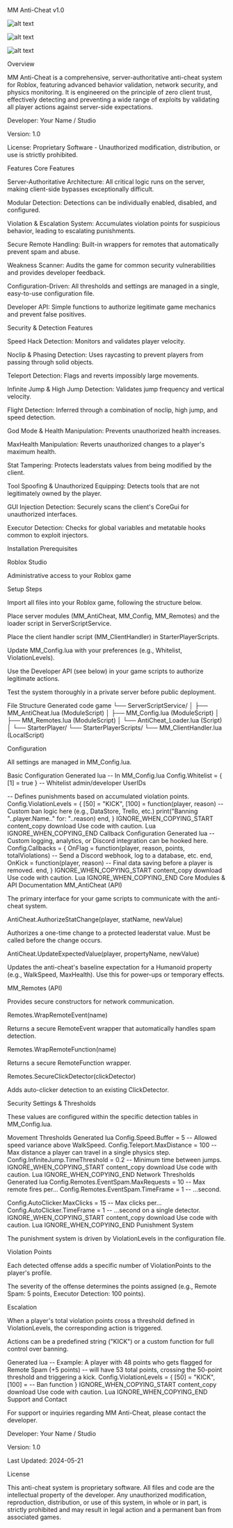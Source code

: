 

MM Anti-Cheat v1.0

![alt text](https://img.shields.io/github/v/tag/author/repo?label=version&color=blue)


![alt text](https://img.shields.io/badge/License-Proprietary-red)


![alt text](https://img.shields.io/badge/Status-Active-brightgreen)

Overview

MM Anti-Cheat is a comprehensive, server-authoritative anti-cheat system for Roblox, featuring advanced behavior validation, network security, and physics monitoring. It is engineered on the principle of zero client trust, effectively detecting and preventing a wide range of exploits by validating all player actions against server-side expectations.

Developer: Your Name / Studio

Version: 1.0

License: Proprietary Software - Unauthorized modification, distribution, or use is strictly prohibited.

Features
Core Features

Server-Authoritative Architecture: All critical logic runs on the server, making client-side bypasses exceptionally difficult.

Modular Detection: Detections can be individually enabled, disabled, and configured.

Violation & Escalation System: Accumulates violation points for suspicious behavior, leading to escalating punishments.

Secure Remote Handling: Built-in wrappers for remotes that automatically prevent spam and abuse.

Weakness Scanner: Audits the game for common security vulnerabilities and provides developer feedback.

Configuration-Driven: All thresholds and settings are managed in a single, easy-to-use configuration file.

Developer API: Simple functions to authorize legitimate game mechanics and prevent false positives.

Security & Detection Features

Speed Hack Detection: Monitors and validates player velocity.

Noclip & Phasing Detection: Uses raycasting to prevent players from passing through solid objects.

Teleport Detection: Flags and reverts impossibly large movements.

Infinite Jump & High Jump Detection: Validates jump frequency and vertical velocity.

Flight Detection: Inferred through a combination of noclip, high jump, and speed detection.

God Mode & Health Manipulation: Prevents unauthorized health increases.

MaxHealth Manipulation: Reverts unauthorized changes to a player's maximum health.

Stat Tampering: Protects leaderstats values from being modified by the client.

Tool Spoofing & Unauthorized Equipping: Detects tools that are not legitimately owned by the player.

GUI Injection Detection: Securely scans the client's CoreGui for unauthorized interfaces.

Executor Detection: Checks for global variables and metatable hooks common to exploit injectors.

Installation
Prerequisites

Roblox Studio

Administrative access to your Roblox game

Setup Steps

Import all files into your Roblox game, following the structure below.

Place server modules (MM_AntiCheat, MM_Config, MM_Remotes) and the loader script in ServerScriptService.

Place the client handler script (MM_ClientHandler) in StarterPlayerScripts.

Update MM_Config.lua with your preferences (e.g., Whitelist, ViolationLevels).

Use the Developer API (see below) in your game scripts to authorize legitimate actions.

Test the system thoroughly in a private server before public deployment.

File Structure
Generated code
game
└── ServerScriptService/
│   ├── MM_AntiCheat.lua       (ModuleScript)
│   ├── MM_Config.lua          (ModuleScript)
│   ├── MM_Remotes.lua         (ModuleScript)
│   └── AntiCheat_Loader.lua   (Script)
│
└── StarterPlayer/
    └── StarterPlayerScripts/
        └── MM_ClientHandler.lua (LocalScript)

Configuration

All settings are managed in MM_Config.lua.

Basic Configuration
Generated lua
-- In MM_Config.lua
Config.Whitelist = { [1] = true } -- Whitelist admin/developer UserIDs

-- Defines punishments based on accumulated violation points.
Config.ViolationLevels = {
	[50] = "KICK",
	[100] = function(player, reason)
		-- Custom ban logic here (e.g., DataStore, Trello, etc.)
		print("Banning "..player.Name.." for: "..reason)
	end,
}
IGNORE_WHEN_COPYING_START
content_copy
download
Use code with caution.
Lua
IGNORE_WHEN_COPYING_END
Callback Configuration
Generated lua
-- Custom logging, analytics, or Discord integration can be hooked here.
Config.Callbacks = {
	OnFlag = function(player, reason, points, totalViolations)
		-- Send a Discord webhook, log to a database, etc.
	end,
	OnKick = function(player, reason)
		-- Final data saving before a player is removed.
	end,
}
IGNORE_WHEN_COPYING_START
content_copy
download
Use code with caution.
Lua
IGNORE_WHEN_COPYING_END
Core Modules & API Documentation
MM_AntiCheat (API)

The primary interface for your game scripts to communicate with the anti-cheat system.

AntiCheat.AuthorizeStatChange(player, statName, newValue)

Authorizes a one-time change to a protected leaderstat value. Must be called before the change occurs.

AntiCheat.UpdateExpectedValue(player, propertyName, newValue)

Updates the anti-cheat's baseline expectation for a Humanoid property (e.g., WalkSpeed, MaxHealth). Use this for power-ups or temporary effects.

MM_Remotes (API)

Provides secure constructors for network communication.

Remotes.WrapRemoteEvent(name)

Returns a secure RemoteEvent wrapper that automatically handles spam detection.

Remotes.WrapRemoteFunction(name)

Returns a secure RemoteFunction wrapper.

Remotes.SecureClickDetector(clickDetector)

Adds auto-clicker detection to an existing ClickDetector.

Security Settings & Thresholds

These values are configured within the specific detection tables in MM_Config.lua.

Movement Thresholds
Generated lua
Config.Speed.Buffer = 5                 -- Allowed speed variance above WalkSpeed.
Config.Teleport.MaxDistance = 100       -- Max distance a player can travel in a single physics step.
Config.InfiniteJump.TimeThreshold = 0.2 -- Minimum time between jumps.
IGNORE_WHEN_COPYING_START
content_copy
download
Use code with caution.
Lua
IGNORE_WHEN_COPYING_END
Network Thresholds
Generated lua
Config.Remotes.EventSpam.MaxRequests = 10 -- Max remote fires per...
Config.Remotes.EventSpam.TimeFrame = 1    -- ...second.

Config.AutoClicker.MaxClicks = 15         -- Max clicks per...
Config.AutoClicker.TimeFrame = 1          -- ...second on a single detector.
IGNORE_WHEN_COPYING_START
content_copy
download
Use code with caution.
Lua
IGNORE_WHEN_COPYING_END
Punishment System

The punishment system is driven by ViolationLevels in the configuration file.

Violation Points

Each detected offense adds a specific number of ViolationPoints to the player's profile.

The severity of the offense determines the points assigned (e.g., Remote Spam: 5 points, Executor Detection: 100 points).

Escalation

When a player's total violation points cross a threshold defined in ViolationLevels, the corresponding action is triggered.

Actions can be a predefined string ("KICK") or a custom function for full control over banning.

Generated lua
-- Example: A player with 48 points who gets flagged for Remote Spam (+5 points)
-- will have 53 total points, crossing the 50-point threshold and triggering a kick.
Config.ViolationLevels = {
	[50] = "KICK",
	[100] = -- Ban function
}
IGNORE_WHEN_COPYING_START
content_copy
download
Use code with caution.
Lua
IGNORE_WHEN_COPYING_END
Support and Contact

For support or inquiries regarding MM Anti-Cheat, please contact the developer.

Developer: Your Name / Studio

Version: 1.0

Last Updated: 2024-05-21

License

This anti-cheat system is proprietary software. All files and code are the intellectual property of the developer. Any unauthorized modification, reproduction, distribution, or use of this system, in whole or in part, is strictly prohibited and may result in legal action and a permanent ban from associated games.